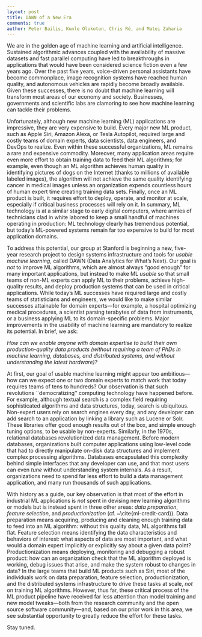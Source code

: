 ```yaml
---
layout: post
title: DAWN of a New Era
comments: true
author: Peter Bailis, Kunle Olukotun, Chris Ré, and Matei Zaharia
---
```


We are in the golden age of machine learning and artificial intelligence. Sustained algorithmic
advances coupled with the availability of massive datasets and fast parallel computing have led to
breakthroughs in applications that would have been considered science fiction even a few years ago.
Over the past five years, voice-driven personal assistants have become commonplace, image
recognition systems have reached human quality, and autonomous vehicles are rapidly become broadly
available. Given these successes, there is no doubt that machine learning will transform most areas
of our economy and society. Businesses, governments and scientific labs are clamoring to see how
machine learning can tackle their problems.

Unfortunately, although new machine learning (ML) applications are impressive, they are very
expensive to build. Every major new ML product, such as Apple Siri, Amazon Alexa, or Tesla
Autopilot, required large and costly teams of domain experts, data scientists, data engineers, and
DevOps to realize. Even within these successful organizations, ML remains a rare and expensive
commodity. Moreover, many application areas require even more effort to obtain training data to feed
their ML algorithms; for example, even though an ML algorithm achieves human quality in identifying
pictures of dogs on the Internet (thanks to millions of available labeled images), the algorithm
will not achieve the same quality identifying cancer in medical images unless an organization
expends countless hours of human expert time creating training data sets. Finally, once an ML
product is built, it requires effort to deploy, operate, and monitor at scale, especially if
critical business processes will rely on it. In summary, ML technology is at a similar stage to
early digital computers, where armies of technicians clad in white labored to keep a small handful
of machines operating in production: ML technology clearly has tremendous potential, but today’s
ML-powered systems remain far too expensive to build for most application domains.

To address this potential, our group at Stanford is beginning a new, five-year research project to
design systems infrastructure and tools for _usable machine learning_, called DAWN (Data
Analytics for What’s Next). Our goal is _not_ to improve ML algorithms, which are almost always “good
enough” for many important applications, but instead to make ML _usable_ so that small teams of non-ML
experts can apply ML to their problems, achieve high-quality results, and deploy production systems
that can be used in critical applications. While today’s ML successes have required large and costly
teams of statisticians and engineers, we would like to make similar successes attainable for domain
experts—for example, a hospital optimizing medical procedures, a scientist parsing terabytes of data
from instruments, or a business applying ML to its domain-specific problems. Major improvements in
the usability of machine learning are mandatory to realize its potential. In brief, we ask:

_How can we enable anyone with domain expertise to build their own production-quality data products
(without requiring a team of PhDs in machine learning, databases, and distributed systems, and
without understanding the latest hardware)?_

At first, our goal of usable machine learning might appear too ambitious—how can we expect one or
two domain experts to match work that today requires teams of tens to hundreds? Our observation is
that such revolutions ``democratizing’’ computing technology have happened before. For example,
although textual search is a complex field requiring sophisticated algorithms and data structures,
today, search is ubiquitous. Non-expert users rely on search engines every day, and any developer
can add search to an application by linking a library such as Lucene or Solr. These libraries offer
good enough results out of the box, and simple enough tuning options, to be usable by non-experts.
Similarly, in the 1970s, relational databases revolutionized data management. Before modern
databases, organizations built computer applications using low-level code that had to directly
manipulate on-disk data structures and implement complex processing algorithms. Databases
encapsulated this complexity behind simple interfaces that any developer can use, and that most
users can even _tune_ without understanding system internals. As a result, organizations need to spend
far less effort to build a data management application, and many run thousands of such applications.

With history as a guide, our key observation is that most of the effort in industrial ML
applications is _not_ spent in devising new learning algorithms or models but is instead spent in
three other areas: _data preparation_, _feature selection_, and _productionization_ (cf.
~\cite{ml-credit-card}). Data preparation means acquiring, producing and cleaning enough training
data to feed into an ML algorithm: without this quality data, ML algorithms fall flat. Feature
selection means identifying the data characteristics and behaviors of interest: what aspects of data
are most important, and what would a domain expert implicitly or explicitly say about a given data
point? Productionization means deploying, monitoring and debugging a robust product: how can an
organization check that the ML algorithm deployed is working, debug issues that arise, and make the
system robust to changes in data? In the large teams that build ML products such as Siri, most of
the individuals work on data preparation, feature selection, productionization, and the distributed
systems infrastructure to drive these tasks at scale, _not_ on training ML algorithms. However, thus
far, these critical process of the ML product pipeline have received far less attention than model
training and new model tweaks—both from the research community and the open source software
community—and, based on our prior work in this area, we see substantial opportunity to greatly
reduce the effort for these tasks.

Stay tuned.
